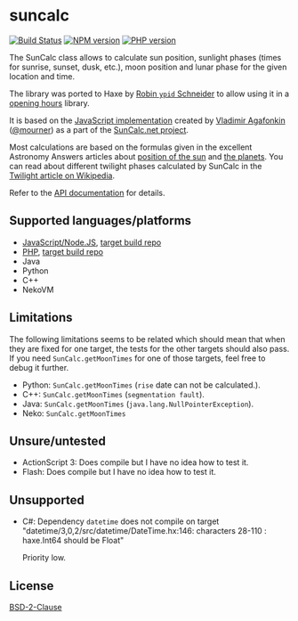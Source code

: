 # suncalc

<!-- This file was generated by ./scripts/print_main_readme. Do not edit this file directly but
     instead have a look at the ./metainfo.json file and said script. -->

[![Build Status](https://travis-ci.org/ypid/suncalc.svg?branch=master)](https://travis-ci.org/ypid/suncalc)
[![NPM version](https://badge.fury.io/js/suncalc.svg)](https://www.npmjs.org/package/suncalc)
[![PHP version](https://badge.fury.io/ph/ypid%2Fsuncalc.svg)](https://packagist.org/packages/ypid/suncalc)




The SunCalc class allows to calculate sun position,
sunlight phases (times for sunrise, sunset, dusk, etc.),
moon position and lunar phase for the given location and time.

The library was ported to Haxe by [Robin `ypid` Schneider](https://github.com/ypid) to allow using it in a [opening hours](https://github.com/opening-hours/opening_hours.js/issues/136) library.

It is based on the [JavaScript implementation](https://github.com/mourner/suncalc)
created by [Vladimir Agafonkin](http://agafonkin.com/en) ([@mourner](https://github.com/mourner))
as a part of the [SunCalc.net project](http://suncalc.net).

Most calculations are based on the formulas given in the excellent Astronomy Answers articles
about [position of the sun](http://aa.quae.nl/en/reken/zonpositie.html)
and [the planets](http://aa.quae.nl/en/reken/hemelpositie.html).
You can read about different twilight phases calculated by SunCalc
in the [Twilight article on Wikipedia](https://en.wikipedia.org/wiki/Twilight).


Refer to the [API documentation](https://ypid.github.io/suncalc/suncalc/SunCalc.html) for details.

## Supported languages/platforms


* [JavaScript/Node.JS](https://www.npmjs.org/package/suncalc), [target build repo](https://github.com/mourner/suncalc)
* [PHP](https://packagist.org/packages/ypid/suncalc), [target build repo](https://github.com/ypid/suncalc-php)
* Java
* Python
* C++
* NekoVM

## Limitations

The following limitations seems to be related which should mean that when they are fixed for one target, the tests for the other targets should also pass. If you need `SunCalc.getMoonTimes` for one of those targets, feel free to debug it further.

* Python: `SunCalc.getMoonTimes` (`rise` date can not be calculated.).
* C++: `SunCalc.getMoonTimes` (`segmentation fault`).
* Java: `SunCalc.getMoonTimes` (`java.lang.NullPointerException`).
* Neko: `SunCalc.getMoonTimes`

## Unsure/untested

* ActionScript 3: Does compile but I have no idea how to test it.
* Flash: Does compile but I have no idea how to test it.

## Unsupported

* C#: Dependency `datetime` does not compile on target "datetime/3,0,2/src/datetime/DateTime.hx:146: characters 28-110 : haxe.Int64 should be Float"

  Priority low.

## License

[BSD-2-Clause](https://tldrlegal.com/license/bsd-2-clause-license-%28freebsd%29)

